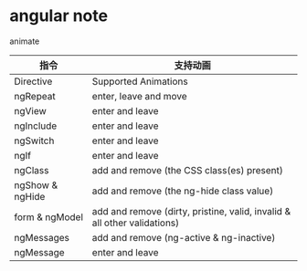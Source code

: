 # angular note

animate

指令 | 支持动画 
-----|------------------------------
Directive |  Supported Animations
ngRepeat |   enter, leave and move
ngView | enter and leave
ngInclude |  enter and leave
ngSwitch |   enter and leave
ngIf |   enter and leave
ngClass | add and remove (the CSS class(es) present)
ngShow & ngHide | add and remove (the ng-hide class value)
form & ngModel | add and remove (dirty, pristine, valid, invalid & all other validations)
ngMessages | add and remove (ng-active & ng-inactive)
ngMessage  | enter and leave